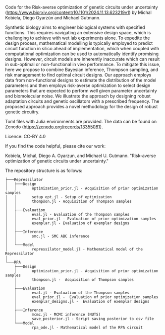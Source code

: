 Code for the Risk-averse optimization of genetic circuits under uncertainty (https://www.biorxiv.org/content/10.1101/2024.11.13.623219v1) by Michal Kobiela, Diego Oyarzún and Michael Gutmann.

Synthetic biology aims to engineer biological systems with specified functions. This requires navigating an extensive design space, which is challenging to achieve with wet lab experiments alone. To expedite the design process, mathematical modelling is typically employed to predict circuit function in silico ahead of implementation, which when coupled with computational optimization can be used to automatically identify promising designs. However, circuit models are inherently inaccurate which can result in sub-optimal or non-functional in vivo performance. To mitigate this issue, here we propose to combine Bayesian inference, Thompson sampling, and risk management to find optimal circuit designs. Our approach employs data from non-functional designs to estimate the distribution of the model parameters and then employs risk-averse optimization to select design parameters that are expected to perform well given parameter uncertainty and biomolecular noise. We illustrate the approach by designing robust adaptation circuits and genetic oscillators with a prescribed frequency. The proposed approach provides a novel methodology for the design of robust genetic circuitry.

Toml files with Julia environments are provided. The data can be found on Zenodo (https://zenodo.org/records/13355081).

Licence: CC-BY 4.0

If you find the code helpful, please cite our work:

Kobiela, Michal, Diego A. Oyarzun, and Michael U. Gutmann. "Risk-averse optimization of genetic circuits under uncertainty." 

The repository structure is as follows:
```
├───Repressilator
│   ├───Design
│   │       optimization_prior.jl - Acquisition of prior optimization samples
│   │       setup_opt.jl - Setup of optimization
│   │       thompson.jl - Acquisition of Thompson samples
│   │
│   ├───Evaluation
│   │       eval.jl - Evaluation of the Thompson samples
│   │       eval_prior.jl - Evaluation of prior optimization samples
│   │       exemplar.jl - Evaluation of exemplar designs
│   │
│   ├───Inference
│   │       smc.jl - SMC ABC inference
│   │
│   └───Model
│           repressilator_model.jl - Mathematical model of the Repressilator
│
└───RPA
    ├───Design
    │       optimization_prior.jl - Acquisition of prior optimization samples
    │       thompson.jl -  Acquisition of Thompson samples
    │
    ├───Evaluation
    │       eval.jl - Evaluation of the Thompson samples
    │       eval_prior.jl -  Evaluation of prior optimization samples
    │       exemplar_designs.jl -  Evaluation of exemplar designs
    │
    ├───Inference
    │       mcmc.jl - MCMC inference (NUTS)
    │       save_posterior.jl - Script saving posterior to csv file
    └───Model
            rpa_ode.jl - Mathematical model of the RPA circuit
```
